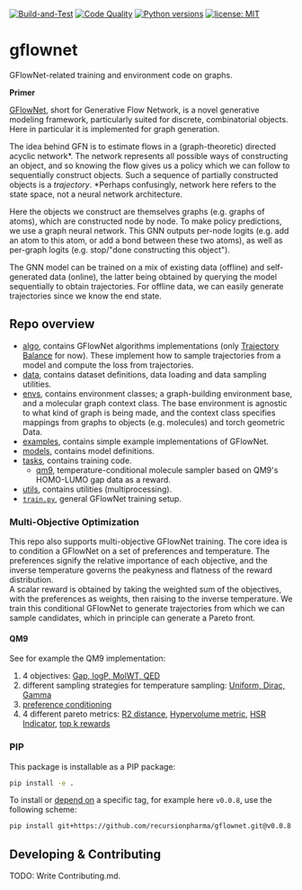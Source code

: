 

[![Build-and-Test](https://github.com/recursionpharma/gflownet/actions/workflows/build-and-test.yaml/badge.svg)](https://github.com/recursionpharma/gflownet/actions/workflows/build-and-test.yaml)
[![Code Quality](https://github.com/recursionpharma/gflownet/actions/workflows/code-quality.yaml/badge.svg)](https://github.com/recursionpharma/gflownet/actions/workflows/code-quality.yaml)
[![Python versions](https://img.shields.io/badge/Python-3.9%2B-blue)](https://www.python.org/downloads/)
[![license: MIT](https://img.shields.io/badge/License-MIT-purple.svg)](LICENSE)

# gflownet

GFlowNet-related training and environment code on graphs.

**Primer**

[GFlowNet](https://yoshuabengio.org/2022/03/05/generative-flow-networks/), short for Generative Flow Network, is a novel generative modeling framework, particularly suited for discrete, combinatorial objects. Here in particular it is implemented for graph generation.

The idea behind GFN is to estimate flows in a (graph-theoretic) directed acyclic network*. The network represents all possible ways of constructing an object, and so knowing the flow gives us a policy which we can follow to sequentially construct objects. Such a sequence of partially constructed objects is a _trajectory_. *Perhaps confusingly, network here refers to the state space, not a neural network architecture.

Here the objects we construct are themselves graphs (e.g. graphs of atoms), which are constructed node by node. To make policy predictions, we use a graph neural network. This GNN outputs per-node logits (e.g. add an atom to this atom, or add a bond between these two atoms), as well as per-graph logits (e.g. stop/"done constructing this object").

The GNN model can be trained on a mix of existing data (offline) and self-generated data (online), the latter being obtained by querying the model sequentially to obtain trajectories. For offline data, we can easily generate trajectories since we know the end state.

## Repo overview

- [algo](gflownet/algo), contains GFlowNet algorithms implementations (only [Trajectory Balance](https://arxiv.org/abs/2201.13259) for now). These implement how to sample trajectories from a model and compute the loss from trajectories.
- [data](gflownet/data), contains dataset definitions, data loading and data sampling utilities.
- [envs](gflownet/envs), contains environment classes; a graph-building environment base, and a molecular graph context class. The base environment is agnostic to what kind of graph is being made, and the context class specifies mappings from graphs to objects (e.g. molecules) and torch geometric Data.
- [examples](gflownet/examples), contains simple example implementations of GFlowNet.
- [models](gflownet/models), contains model definitions.
- [tasks](gflownet/tasks), contains training code.
    -  [qm9](gflownet/tasks/qm9/qm9.py), temperature-conditional molecule sampler based on QM9's HOMO-LUMO gap data as a reward.
- [utils](gflownet/utils), contains utilities (multiprocessing).
- [`train.py`](gflownet/train.py), general GFlowNet training setup.

### Multi-Objective Optimization
This repo also supports multi-objective GFlowNet training. The core idea is to condition a GFlowNet on a set of preferences and temperature. The preferences signify the relative importance of each objective, and the inverse temperature governs the peakyness and flatness of the reward distribution.  
A scalar reward is obtained by taking the  weighted sum of the objectives, with the preferences as weights, then raising to the inverse temperature. We train this conditional GFlowNet to generate trajectories from which we can sample candidates, which in principle can generate a Pareto front.

#### QM9
See for example the QM9 implementation:
1. 4 objectives: [Gap, logP, MolWT, QED](https://github.com/recursionpharma/gflownet/blob/sharath-mol-expts/src/gflownet/tasks/qm9/qm9.py#L118-L139)
2. different sampling strategies for temperature sampling: [Uniform, Dirac, Gamma](https://github.com/recursionpharma/gflownet/blob/sharath-mol-expts/src/gflownet/tasks/qm9/qm9.py#L162-L168)
3. [preference conditioning](https://github.com/recursionpharma/gflownet/blob/sharath-mol-expts/src/gflownet/tasks/qm9/qm9.py#L179)
4. 4 different pareto metrics: [R2 distance](https://github.com/recursionpharma/gflownet/blob/sharath-mol-expts/src/gflownet/utils/metrics.py#L66), [Hypervolume metric](https://github.com/recursionpharma/gflownet/blob/sharath-mol-expts/src/gflownet/utils/metrics.py#L24), [HSR Indicator](https://github.com/recursionpharma/gflownet/blob/sharath-mol-expts/src/gflownet/utils/metrics.py#L263), [top k rewards](https://github.com/recursionpharma/gflownet/blob/sharath-mol-expts/src/gflownet/utils/metrics.py#L329)

### PIP

This package is installable as a PIP package:

```bash
pip install -e .
```
To install or [depend on](https://matiascodesal.com/blog/how-use-git-repository-pip-dependency/) a specific tag, for example here `v0.0.8`, use the following scheme:
```bash
pip install git+https://github.com/recursionpharma/gflownet.git@v0.0.8
```

## Developing & Contributing

TODO: Write Contributing.md.
